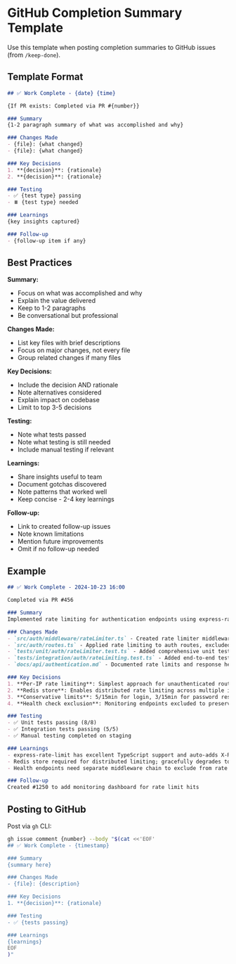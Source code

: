 # GitHub Completion Summary Template

Use this template when posting completion summaries to GitHub issues (from `/keep-done`).

## Template Format

```markdown
## ✅ Work Complete - {date} {time}

{If PR exists: Completed via PR #{number}}

### Summary
{1-2 paragraph summary of what was accomplished and why}

### Changes Made
- {file}: {what changed}
- {file}: {what changed}

### Key Decisions
1. **{decision}**: {rationale}
2. **{decision}**: {rationale}

### Testing
- ✅ {test type} passing
- ⏸️ {test type} needed

### Learnings
{key insights captured}

### Follow-up
- {follow-up item if any}
```

## Best Practices

**Summary:**
- Focus on what was accomplished and why
- Explain the value delivered
- Keep to 1-2 paragraphs
- Be conversational but professional

**Changes Made:**
- List key files with brief descriptions
- Focus on major changes, not every file
- Group related changes if many files

**Key Decisions:**
- Include the decision AND rationale
- Note alternatives considered
- Explain impact on codebase
- Limit to top 3-5 decisions

**Testing:**
- Note what tests passed
- Note what testing is still needed
- Include manual testing if relevant

**Learnings:**
- Share insights useful to team
- Document gotchas discovered
- Note patterns that worked well
- Keep concise - 2-4 key learnings

**Follow-up:**
- Link to created follow-up issues
- Note known limitations
- Mention future improvements
- Omit if no follow-up needed

## Example

```markdown
## ✅ Work Complete - 2024-10-23 16:00

Completed via PR #456

### Summary
Implemented rate limiting for authentication endpoints using express-rate-limit with Redis store. The solution prevents brute force attacks by limiting login attempts to 5 per 15 minutes per IP address, while excluding health check endpoints from rate limiting to preserve monitoring capabilities.

### Changes Made
- `src/auth/middleware/rateLimiter.ts` - Created rate limiter middleware with Redis store and error handling
- `src/auth/routes.ts` - Applied rate limiting to auth routes, excluded health checks
- `tests/unit/auth/rateLimiter.test.ts` - Added comprehensive unit tests
- `tests/integration/auth/rateLimiting.test.ts` - Added end-to-end tests
- `docs/api/authentication.md` - Documented rate limits and response headers

### Key Decisions
1. **Per-IP rate limiting**: Simplest approach for unauthenticated routes, prevents IP-based brute force
2. **Redis store**: Enables distributed rate limiting across multiple instances
3. **Conservative limits**: 5/15min for login, 3/15min for password reset - can adjust based on monitoring
4. **Health check exclusion**: Monitoring endpoints excluded to preserve availability monitoring

### Testing
- ✅ Unit tests passing (8/8)
- ✅ Integration tests passing (5/5)
- ✅ Manual testing completed on staging

### Learnings
- express-rate-limit has excellent TypeScript support and auto-adds X-RateLimit-* headers
- Redis store required for distributed limiting; gracefully degrades to in-memory if Redis fails
- Health endpoints need separate middleware chain to exclude from rate limiting

### Follow-up
Created #1250 to add monitoring dashboard for rate limit hits
```

## Posting to GitHub

Post via `gh` CLI:

```bash
gh issue comment {number} --body "$(cat <<'EOF'
## ✅ Work Complete - {timestamp}

### Summary
{summary here}

### Changes Made
- {file}: {description}

### Key Decisions
1. **{decision}**: {rationale}

### Testing
- ✅ {tests passing}

### Learnings
{learnings}
EOF
)"
```
